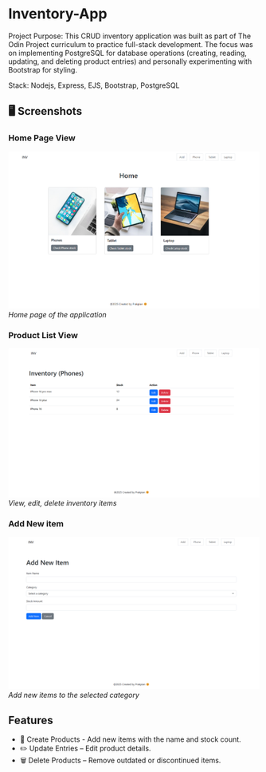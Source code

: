 # Inventory-App

Project Purpose: This CRUD inventory application was built as part of The Odin Project curriculum to practice full-stack development. The focus was on implementing PostgreSQL for database operations (creating, reading, updating, and deleting product entries) and personally experimenting with Bootstrap for styling.

Stack: Nodejs, Express, EJS, Bootstrap, PostgreSQL

## 🖥️ Screenshots

### Home Page View

![Home Page](images/Screenshot%202025-04-16%20012604.png)  
_Home page of the application_

### Product List View

![Product List](images/Screenshot%202025-04-16%20012748.png)  
_View, edit, delete inventory items_

### Add New item

![Add Product To List](images/Screenshot%202025-04-16%20012808.png)  
_Add new items to the selected category_

## Features

- 📝 Create Products - Add new items with the name and stock count.
- ✏️ Update Entries – Edit product details.
- 🗑️ Delete Products – Remove outdated or discontinued items.

